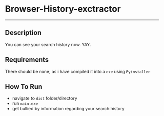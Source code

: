 # Browser-History-exctractor

---

## Description

 You can see your search history now. YAY. 



## Requirements
There should be none, as i have compiled it into a `exe` using `Pyinstaller`

## How To Run
- navigate to `dist` folder/directory
- run `main.exe`
- get bullied by information regarding your search history
